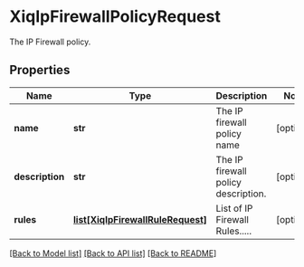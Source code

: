 # XiqIpFirewallPolicyRequest

The IP Firewall policy.
## Properties
Name | Type | Description | Notes
------------ | ------------- | ------------- | -------------
**name** | **str** | The IP firewall policy name | [optional] 
**description** | **str** | The IP firewall policy description. | [optional] 
**rules** | [**list[XiqIpFirewallRuleRequest]**](XiqIpFirewallRuleRequest.md) | List of IP Firewall Rules..... | [optional] 

[[Back to Model list]](../README.md#documentation-for-models) [[Back to API list]](../README.md#documentation-for-api-endpoints) [[Back to README]](../README.md)


